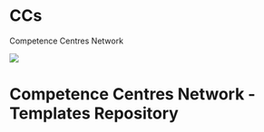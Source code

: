 # CCs
Competence Centres Network

![](./resources/attachments/header.png)

# Competence Centres Network - Templates Repository
